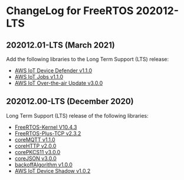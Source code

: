 # ChangeLog for FreeRTOS 202012-LTS

## 202012.01-LTS (March 2021)

Add the following libraries to the Long Term Support (LTS) release:
* [AWS IoT Device Defender v1.1.0](https://github.com/aws/Device-Defender-for-AWS-IoT-embedded-sdk/tree/v1.1.0)
* [AWS IoT Jobs v1.1.0](https://github.com/aws/Jobs-for-AWS-IoT-embedded-sdk/tree/v1.1.0)
* [AWS IoT Over-the-air Update v3.0.0](https://github.com/aws/ota-for-aws-iot-embedded-sdk/tree/v3.0.0)

## 202012.00-LTS (December 2020)

Long Term Support (LTS) release of the following libraries:
* [FreeRTOS-Kernel V10.4.3](https://github.com/FreeRTOS/FreeRTOS-Kernel/tree/V10.4.3)
* [FreeRTOS-Plus-TCP v2.3.2](https://github.com/FreeRTOS/FreeRTOS-Plus-TCP/tree/V2.3.2)
* [coreMQTT v1.1.0](https://github.com/FreeRTOS/coreMQTT/tree/v1.1.0)
* [coreHTTP v2.0.0](https://github.com/FreeRTOS/coreHTTP/tree/v2.0.0)
* [corePKCS11 v3.0.0](https://github.com/FreeRTOS/corePKCS11/tree/v3.0.0)
* [coreJSON v3.0.0](https://github.com/FreeRTOS/coreJSON/tree/v3.0.0)
* [backoffAlgorithm v1.0.0](https://github.com/FreeRTOS/backoffAlgorithm/tree/v1.0.0)
* [AWS IoT Device Shadow v1.0.2](https://github.com/aws/Device-Shadow-for-AWS-IoT-embedded-sdk/tree/v1.0.2)